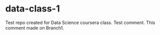 # data-class-1
Test repo created for Data Science coursera class.
Test comment.
This comment made on Branch1.